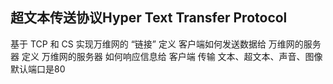 ##  超文本传送协议Hyper Text Transfer Protocol
基于 TCP 和 CS
实现万维网的 “链接”
定义 客户端如何发送数据给 万维网的服务器
定义 万维网的服务器 如何响应信息给 客户端
传输 文本、超文本、声音、图像
默认端口是80
